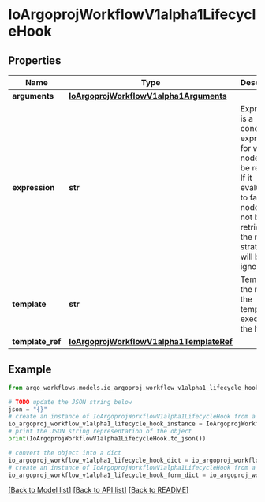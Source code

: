 # IoArgoprojWorkflowV1alpha1LifecycleHook


## Properties

Name | Type | Description | Notes
------------ | ------------- | ------------- | -------------
**arguments** | [**IoArgoprojWorkflowV1alpha1Arguments**](IoArgoprojWorkflowV1alpha1Arguments.md) |  | [optional] 
**expression** | **str** | Expression is a condition expression for when a node will be retried. If it evaluates to false, the node will not be retried and the retry strategy will be ignored | [optional] 
**template** | **str** | Template is the name of the template to execute by the hook | [optional] 
**template_ref** | [**IoArgoprojWorkflowV1alpha1TemplateRef**](IoArgoprojWorkflowV1alpha1TemplateRef.md) |  | [optional] 

## Example

```python
from argo_workflows.models.io_argoproj_workflow_v1alpha1_lifecycle_hook import IoArgoprojWorkflowV1alpha1LifecycleHook

# TODO update the JSON string below
json = "{}"
# create an instance of IoArgoprojWorkflowV1alpha1LifecycleHook from a JSON string
io_argoproj_workflow_v1alpha1_lifecycle_hook_instance = IoArgoprojWorkflowV1alpha1LifecycleHook.from_json(json)
# print the JSON string representation of the object
print(IoArgoprojWorkflowV1alpha1LifecycleHook.to_json())

# convert the object into a dict
io_argoproj_workflow_v1alpha1_lifecycle_hook_dict = io_argoproj_workflow_v1alpha1_lifecycle_hook_instance.to_dict()
# create an instance of IoArgoprojWorkflowV1alpha1LifecycleHook from a dict
io_argoproj_workflow_v1alpha1_lifecycle_hook_form_dict = io_argoproj_workflow_v1alpha1_lifecycle_hook.from_dict(io_argoproj_workflow_v1alpha1_lifecycle_hook_dict)
```
[[Back to Model list]](../README.md#documentation-for-models) [[Back to API list]](../README.md#documentation-for-api-endpoints) [[Back to README]](../README.md)


